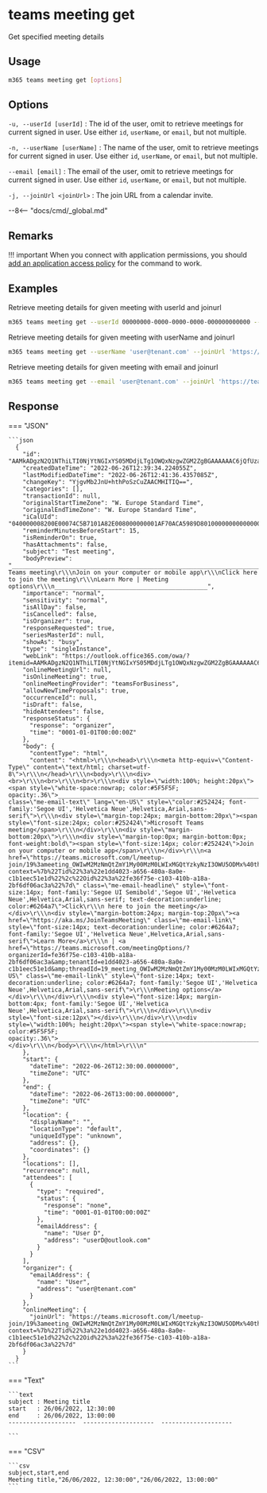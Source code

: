 # teams meeting get

Get specified meeting details

## Usage

```sh
m365 teams meeting get [options]
```

## Options

`-u, --userId [userId]`
: The id of the user, omit to retrieve meetings for current signed in user. Use either `id`, `userName`, or `email`, but not multiple.

`-n, --userName [userName]`
: The name of the user, omit to retrieve meetings for current signed in user. Use either `id`, `userName`, or `email`, but not multiple.

`--email [email]`
: The email of the user, omit to retrieve meetings for current signed in user. Use either `id`, `userName`, or `email`, but not multiple.

`-j, --joinUrl <joinUrl>`
: The join URL from a calendar invite.

--8<-- "docs/cmd/_global.md"

## Remarks

!!! important
    When you connect with application permissions, you should [add an application access policy](https://learn.microsoft.com/en-us/graph/cloud-communication-online-meeting-application-access-policy) for the command to work.

## Examples

Retrieve meeting details for given meeting with userId and joinurl

```sh
m365 teams meeting get --userId 00000000-0000-0000-0000-000000000000 --joinUrl 'https://teams.microsoft.com/l/meetup-join/19%3ameeting_MGQ4MDQyNTEtNTQ2NS00YjQxLTlkM2EtZWVkODYxODYzMmY2%40thread.v2/0?context=%7b%22Tid%22%3a%22909c6581-5130-43e9-88f3-fcb3582cde37%22%2c%22Oid%22%3a%22dc17674c-81d9-4adb-bfb2-8f6a442e4622%22%7d'
```

Retrieve meeting details for given meeting with userName and joinurl

```sh
m365 teams meeting get --userName 'user@tenant.com' --joinUrl 'https://teams.microsoft.com/l/meetup-join/19%3ameeting_MGQ4MDQyNTEtNTQ2NS00YjQxLTlkM2EtZWVkODYxODYzMmY2%40thread.v2/0?context=%7b%22Tid%22%3a%22909c6581-5130-43e9-88f3-fcb3582cde37%22%2c%22Oid%22%3a%22dc17674c-81d9-4adb-bfb2-8f6a442e4622%22%7d'
```

Retrieve meeting details for given meeting with email and joinurl

```sh
m365 teams meeting get --email 'user@tenant.com' --joinUrl 'https://teams.microsoft.com/l/meetup-join/19%3ameeting_MGQ4MDQyNTEtNTQ2NS00YjQxLTlkM2EtZWVkODYxODYzMmY2%40thread.v2/0?context=%7b%22Tid%22%3a%22909c6581-5130-43e9-88f3-fcb3582cde37%22%2c%22Oid%22%3a%22dc17674c-81d9-4adb-bfb2-8f6a442e4622%22%7d'
```


## Response

=== "JSON"

    ```json
      {
        "id": "AAMkADgzN2Q1NThiLTI0NjYtNGIxYS05MDdjLTg1OWQxNzgwZGM2ZgBGAAAAAAC6jQfUzacTSIHqMw2yacnUBwBiOC8xvYmdT6G2E_hLMK5kAAAAAAENAABiOC8xvYmdT6G2E_hLMK5kAAIw3TQIAAA=",
        "createdDateTime": "2022-06-26T12:39:34.224055Z",
        "lastModifiedDateTime": "2022-06-26T12:41:36.4357085Z",
        "changeKey": "YjgvMb2JnU+hthPoSzCuZAACMHITIQ==",
        "categories": [],
        "transactionId": null,
        "originalStartTimeZone": "W. Europe Standard Time",
        "originalEndTimeZone": "W. Europe Standard Time",
        "iCalUId": "040000008200E00074C5B7101A82E008000000001AF70ACA5989D801000000000000000010000000048716A892ACAE4DB6CC16097796C401",
        "reminderMinutesBeforeStart": 15,
        "isReminderOn": true,
        "hasAttachments": false,
        "subject": "Test meeting",
        "bodyPreview": "________________________________________________________________________________\r\\\nMicrosoft Teams meeting\r\\\nJoin on your computer or mobile app\r\\\nClick here to join the meeting\r\\\nLearn More | Meeting options\r\\\n___________________________________________",
        "importance": "normal",
        "sensitivity": "normal",
        "isAllDay": false,
        "isCancelled": false,
        "isOrganizer": true,
        "responseRequested": true,
        "seriesMasterId": null,
        "showAs": "busy",
        "type": "singleInstance",
        "webLink": "https://outlook.office365.com/owa/?itemid=AAMkADgzN2Q1NThiLTI0NjYtNGIxYS05MDdjLTg1OWQxNzgwZGM2ZgBGAAAAAAC6jQfUzacTSIHqMw2yacnUBwBiOC8xvYmdT6G2E%2BhLMK5kAAAAAAENAABiOC8xvYmdT6G2E%2BhLMK5kAAIw3TQIAAA%3D&exvsurl=1&path=/calendar/item",
        "onlineMeetingUrl": null,
        "isOnlineMeeting": true,
        "onlineMeetingProvider": "teamsForBusiness",
        "allowNewTimeProposals": true,
        "occurrenceId": null,
        "isDraft": false,
        "hideAttendees": false,
        "responseStatus": {
          "response": "organizer",
          "time": "0001-01-01T00:00:00Z"
        },
        "body": {
          "contentType": "html",
          "content": "<html>\r\\\n<head>\r\\\n<meta http-equiv=\"Content-Type\" content=\"text/html; charset=utf-8\">\r\\\n</head>\r\\\n<body>\r\\\n<div><br>\r\\\n<br>\r\\\n<br>\r\\\n<div style=\"width:100%; height:20px\"><span style=\"white-space:nowrap; color:#5F5F5F; opacity:.36\">________________________________________________________________________________</span>\r\\\n</div>\r\\\n<div class=\"me-email-text\" lang=\"en-US\" style=\"color:#252424; font-family:'Segoe UI','Helvetica Neue',Helvetica,Arial,sans-serif\">\r\\\n<div style=\"margin-top:24px; margin-bottom:20px\"><span style=\"font-size:24px; color:#252424\">Microsoft Teams meeting</span>\r\\\n</div>\r\\\n<div style=\"margin-bottom:20px\">\r\\\n<div style=\"margin-top:0px; margin-bottom:0px; font-weight:bold\"><span style=\"font-size:14px; color:#252424\">Join on your computer or mobile app</span>\r\\\n</div>\r\\\n<a href=\"https://teams.microsoft.com/l/meetup-join/19%3ameeting_OWIwM2MzNmQtZmY1My00MzM0LWIxMGQtYzkyNzI3OWU5ODMx%40thread.v2/0?context=%7b%22Tid%22%3a%22e1dd4023-a656-480a-8a0e-c1b1eec51e1d%22%2c%22Oid%22%3a%22fe36f75e-c103-410b-a18a-2bf6df06ac3a%22%7d\" class=\"me-email-headline\" style=\"font-size:14px; font-family:'Segoe UI Semibold','Segoe UI','Helvetica Neue',Helvetica,Arial,sans-serif; text-decoration:underline; color:#6264a7\">Click\r\\\n here to join the meeting</a> </div>\r\\\n<div style=\"margin-bottom:24px; margin-top:20px\"><a href=\"https://aka.ms/JoinTeamsMeeting\" class=\"me-email-link\" style=\"font-size:14px; text-decoration:underline; color:#6264a7; font-family:'Segoe UI','Helvetica Neue',Helvetica,Arial,sans-serif\">Learn More</a>\r\\\n | <a href=\"https://teams.microsoft.com/meetingOptions/?organizerId=fe36f75e-c103-410b-a18a-2bf6df06ac3a&amp;tenantId=e1dd4023-a656-480a-8a0e-c1b1eec51e1d&amp;threadId=19_meeting_OWIwM2MzNmQtZmY1My00MzM0LWIxMGQtYzkyNzI3OWU5ODMx@thread.v2&amp;messageId=0&amp;language=en-US\" class=\"me-email-link\" style=\"font-size:14px; text-decoration:underline; color:#6264a7; font-family:'Segoe UI','Helvetica Neue',Helvetica,Arial,sans-serif\">\r\\\nMeeting options</a> </div>\r\\\n</div>\r\\\n<div style=\"font-size:14px; margin-bottom:4px; font-family:'Segoe UI','Helvetica Neue',Helvetica,Arial,sans-serif\">\r\\\n</div>\r\\\n<div style=\"font-size:12px\"></div>\r\\\n</div>\r\\\n<div style=\"width:100%; height:20px\"><span style=\"white-space:nowrap; color:#5F5F5F; opacity:.36\">________________________________________________________________________________</span>\r\\\n</div>\r\\\n<div></div>\r\\\n</body>\r\\\n</html>\r\\\n"
        },
        "start": {
          "dateTime": "2022-06-26T12:30:00.0000000",
          "timeZone": "UTC"
        },
        "end": {
          "dateTime": "2022-06-26T13:00:00.0000000",
          "timeZone": "UTC"
        },
        "location": {
          "displayName": "",
          "locationType": "default",
          "uniqueIdType": "unknown",
          "address": {},
          "coordinates": {}
        },
        "locations": [],
        "recurrence": null,
        "attendees": [
          {
            "type": "required",
            "status": {
              "response": "none",
              "time": "0001-01-01T00:00:00Z"
            },
            "emailAddress": {
              "name": "User D",
              "address": "userD@outlook.com"
            }
          }
        ],
        "organizer": {
          "emailAddress": {
            "name": "User",
            "address": "user@tenant.com"
          }
        },
        "onlineMeeting": {
          "joinUrl": "https://teams.microsoft.com/l/meetup-join/19%3ameeting_OWIwM2MzNmQtZmY1My00MzM0LWIxMGQtYzkyNzI3OWU5ODMx%40thread.v2/0?context=%7b%22Tid%22%3a%22e1dd4023-a656-480a-8a0e-c1b1eec51e1d%22%2c%22Oid%22%3a%22fe36f75e-c103-410b-a18a-2bf6df06ac3a%22%7d"
        }
      }
    ```

=== "Text"

    ```text
    subject : Meeting title
    start   : 26/06/2022, 12:30:00
    end     : 26/06/2022, 13:00:00         
    -------------------  --------------------  --------------------
              
    ```

=== "CSV"

    ```csv
    subject,start,end
    Meeting title,"26/06/2022, 12:30:00","26/06/2022, 13:00:00"
    ```
